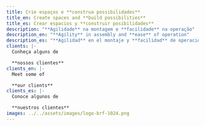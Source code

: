 ```yaml
---
title: Crie espaços e **construa possibilidades**
title_en: Create spaces and **build possibilities**
title_es: Crear espacios y **construir posibilidades**
description: "**Agilidade** na montagem e **facilidade** na operação"
description_en: "**Agility** in assembly and **ease** of operation"
description_es: "**Agilidad** en el montaje y **facilidad** de operación"
clients: |-
  Conheça alguns de

  **nossos clientes**
clients_en: |-
  Meet some of

  **our clients**
clients_es: |-
  Conoce algunos de 

  **nuestros clientes**
images: ../../assets/images/logo-brf-1024.png
---
```

